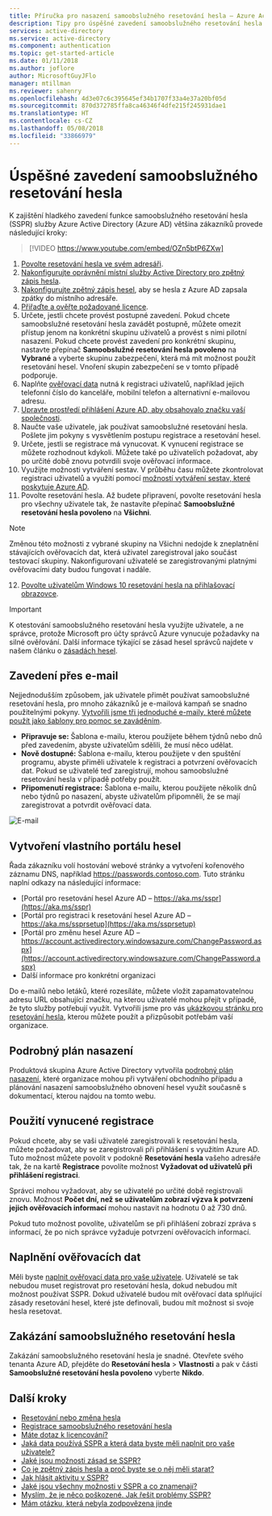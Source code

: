 ```yaml
---
title: Příručka pro nasazení samoobslužného resetování hesla – Azure Active Directory
description: Tipy pro úspěšné zavedení samoobslužného resetování hesla Azure AD
services: active-directory
ms.service: active-directory
ms.component: authentication
ms.topic: get-started-article
ms.date: 01/11/2018
ms.author: joflore
author: MicrosoftGuyJFlo
manager: mtillman
ms.reviewer: sahenry
ms.openlocfilehash: 4d3e07c6c395645ef34b1707f33a4e37a20bf05d
ms.sourcegitcommit: 870d372785ffa8ca46346f4dfe215f245931dae1
ms.translationtype: HT
ms.contentlocale: cs-CZ
ms.lasthandoff: 05/08/2018
ms.locfileid: "33866979"
---
```

# <a name="how-to-successfully-roll-out-self-service-password-reset"></a>Úspěšné zavedení samoobslužného resetování hesla

K zajištění hladkého zavedení funkce samoobslužného resetování hesla (SSPR) služby Azure Active Directory (Azure AD) většina zákazníků provede následující kroky:

> [!VIDEO https://www.youtube.com/embed/OZn5btP6ZXw]

1. [Povolte resetování hesla ve svém adresáři](quickstart-sspr.md).
2. [Nakonfigurujte oprávnění místní služby Active Directory pro zpětný zápis hesla](howto-sspr-writeback.md#active-directory-permissions).
3. [Nakonfigurujte zpětný zápis hesel](howto-sspr-writeback.md#configure-password-writeback), aby se hesla z Azure AD zapsala zpátky do místního adresáře.
4. [Přiřaďte a ověřte požadované licence](concept-sspr-licensing.md).
5. Určete, jestli chcete provést postupné zavedení. Pokud chcete samoobslužné resetování hesla zavádět postupně, můžete omezit přístup jenom na konkrétní skupinu uživatelů a provést s nimi pilotní nasazení. Pokud chcete provést zavedení pro konkrétní skupinu, nastavte přepínač **Samoobslužné resetování hesla povoleno** na **Vybrané** a vyberte skupinu zabezpečení, která má mít možnost použít resetování hesel.  Vnoření skupin zabezpečení se v tomto případě podporuje.
6. Naplňte [ověřovací data](howto-sspr-authenticationdata.md) nutná k registraci uživatelů, například jejich telefonní číslo do kanceláře, mobilní telefon a alternativní e-mailovou adresu.
7. [Upravte prostředí přihlášení Azure AD, aby obsahovalo značku vaší společnosti](concept-sspr-customization.md).
8. Naučte vaše uživatele, jak používat samoobslužné resetování hesla. Pošlete jim pokyny s vysvětlením postupu registrace a resetování hesel.
9. Určete, jestli se registrace má vynucovat. K vynucení registrace se můžete rozhodnout kdykoli. Můžete také po uživatelích požadovat, aby po určité době znovu potvrdili svoje ověřovací informace.
10. Využijte možnosti vytváření sestav. V průběhu času můžete zkontrolovat registraci uživatelů a využití pomocí [možností vytváření sestav, které poskytuje Azure AD](howto-sspr-reporting.md).
11. Povolte resetování hesla. Až budete připravení, povolte resetování hesla pro všechny uživatele tak, že nastavíte přepínač **Samoobslužné resetování hesla povoleno** na **Všichni**. 

   > [!NOTE]
   > Změnou této možnosti z vybrané skupiny na Všichni nedojde k zneplatnění stávajících ověřovacích dat, která uživatel zaregistroval jako součást testovací skupiny. Nakonfigurovaní uživatelé se zaregistrovanými platnými ověřovacími daty budou fungovat i nadále.

12. [Povolte uživatelům Windows 10 resetování hesla na přihlašovací obrazovce](tutorial-sspr-windows.md).

   > [!IMPORTANT]
   > K otestování samoobslužného resetování hesla využijte uživatele, a ne správce, protože Microsoft pro účty správců Azure vynucuje požadavky na silné ověřování. Další informace týkající se zásad hesel správců najdete v našem článku o [zásadách hesel](concept-sspr-policy.md#administrator-password-policy-differences).

## <a name="email-based-rollout"></a>Zavedení přes e-mail

Nejjednodušším způsobem, jak uživatele přimět používat samoobslužné resetování hesla, pro mnoho zákazníků je e-mailová kampaň se snadno použitelnými pokyny. [Vytvořili jsme tři jednoduché e-maily, které můžete použít jako šablony pro pomoc se zaváděním](https://www.microsoft.com/download/details.aspx?id=56768).

* **Připravuje se:** Šablona e-mailu, kterou použijete během týdnů nebo dnů před zavedením, abyste uživatelům sdělili, že musí něco udělat.
* **Nově dostupné:** Šablona e-mailu, kterou použijete v den spuštění programu, abyste přiměli uživatele k registraci a potvrzení ověřovacích dat. Pokud se uživatelé teď zaregistrují, mohou samoobslužné resetování hesla v případě potřeby použít.
* **Připomenutí registrace:** Šablona e-mailu, kterou použijete několik dnů nebo týdnů po nasazení, abyste uživatelům připomněli, že se mají zaregistrovat a potvrdit ověřovací data.

![E-mail][Email]

## <a name="create-your-own-password-portal"></a>Vytvoření vlastního portálu hesel

Řada zákazníku volí hostování webové stránky a vytvoření kořenového záznamu DNS, například https://passwords.contoso.com. Tuto stránku naplní odkazy na následující informace:

* [Portál pro resetování hesel Azure AD – https://aka.ms/sspr](https://aka.ms/sspr)
* [Portál pro registraci k resetování hesel Azure AD – https://aka.ms/ssprsetup](https://aka.ms/ssprsetup)
* [Portál pro změnu hesel Azure AD – https://account.activedirectory.windowsazure.com/ChangePassword.aspx](https://account.activedirectory.windowsazure.com/ChangePassword.aspx)
* Další informace pro konkrétní organizaci

Do e-mailů nebo letáků, které rozesíláte, můžete vložit zapamatovatelnou adresu URL obsahující značku, na kterou uživatelé mohou přejít v případě, že tyto služby potřebují využít. Vytvořili jsme pro vás [ukázkovou stránku pro resetování hesla](https://github.com/ajamess/password-reset-page), kterou můžete použít a přizpůsobit potřebám vaší organizace.

## <a name="step-by-step-deployment-plan"></a>Podrobný plán nasazení

Produktová skupina Azure Active Directory vytvořila [podrobný plán nasazení](https://aka.ms/SSPRDeploymentPlan), které organizace mohou při vytváření obchodního případu a plánování nasazení samoobslužného obnovení hesel využít současně s dokumentací, kterou najdou na tomto webu.

## <a name="use-enforced-registration"></a>Použití vynucené registrace

Pokud chcete, aby se vaši uživatelé zaregistrovali k resetování hesla, můžete požadovat, aby se zaregistrovali při přihlášení s využitím Azure AD. Tuto možnost můžete povolit v podokně **Resetování hesla** vašeho adresáře tak, že na kartě **Registrace** povolíte možnost **Vyžadovat od uživatelů při přihlášení registraci**.

Správci mohou vyžadovat, aby se uživatelé po určité době registrovali znovu. Možnost **Počet dní, než se uživatelům zobrazí výzva k potvrzení jejich ověřovacích informací** mohou nastavit na hodnotu 0 až 730 dnů.

Pokud tuto možnost povolíte, uživatelům se při přihlášení zobrazí zpráva s informací, že po nich správce vyžaduje potvrzení ověřovacích informací.

## <a name="populate-authentication-data"></a>Naplnění ověřovacích dat

Měli byste [naplnit ověřovací data pro vaše uživatele](howto-sspr-authenticationdata.md). Uživatelé se tak nebudou muset registrovat pro resetování hesla, dokud nebudou mít možnost používat SSPR. Dokud uživatelé budou mít ověřovací data splňující zásady resetování hesel, které jste definovali, budou mít možnost si svoje hesla resetovat.

## <a name="disable-self-service-password-reset"></a>Zakázání samoobslužného resetování hesla

Zakázání samoobslužného resetování hesla je snadné. Otevřete svého tenanta Azure AD, přejděte do **Resetování hesla** > **Vlastnosti** a pak v části **Samoobslužné resetování hesla povoleno** vyberte **Nikdo**.

## <a name="next-steps"></a>Další kroky

* [Resetování nebo změna hesla](../active-directory-passwords-update-your-own-password.md)
* [Registrace samoobslužného resetování hesla](../active-directory-passwords-reset-register.md)
* [Máte dotaz k licencování?](concept-sspr-licensing.md)
* [Jaká data používá SSPR a která data byste měli naplnit pro vaše uživatele?](howto-sspr-authenticationdata.md)
* [Jaké jsou možnosti zásad se SSPR?](concept-sspr-policy.md)
* [Co je zpětný zápis hesla a proč byste se o něj měli starat?](howto-sspr-writeback.md)
* [Jak hlásit aktivitu v SSPR?](howto-sspr-reporting.md)
* [Jaké jsou všechny možnosti v SSPR a co znamenají?](concept-sspr-howitworks.md)
* [Myslím, že je něco poškozené. Jak řešit problémy SSPR?](active-directory-passwords-troubleshoot.md)
* [Mám otázku, která nebyla zodpovězena jinde](active-directory-passwords-faq.md)

[Email]: ./media/howto-sspr-deployment/sspr-emailtemplates.png "Přizpůsobení těchto e-mailových šablon podle požadavků vaší organizace"
